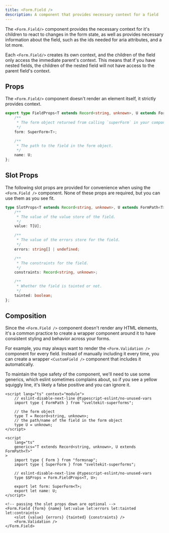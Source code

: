 ```yaml
---
title: <Form.Field />
description: A component that provides necessary context for a field
---
```


The `<Form.Field/>` component provides the necessary context for it's children to react
to changes in the form state, as well as provides necessary information about the field,
such as the ids needed for aria attributes, and a lot more.

Each `<Form.Field/>` creates its own context, and the children of the field only access
the immediate parent's context. This means that if you have nested fields, the children
of the nested field will not have access to the parent field's context.

## Props

The `<Form.Field/>` component doesn't render an element itself, it strictly provides context.

```ts
export type FieldProps<T extends Record<string, unknown>, U extends FormPath<T>> = {
	/**
	 * The form object returned from calling `superForm` in your component.
	 */
	form: SuperForm<T>;

	/**
	 * The path to the field in the form object.
	 */
	name: U;
};
```

## Slot Props

The following slot props are provided for convenience when using the `<Form.Field />` component. None of these props are required, but you can use them as you see fit.

```ts
type SlotProps<T extends Record<string, unknown>, U extends FormPath<T>> = {
	/**
	 * The value of the value store of the field.
	 */
	value: T[U];

	/**
	 * The value of the errors store for the field.
	 */
	errors: string[] | undefined;

	/**
	 * The constraints for the field.
	 */
	constraints: Record<string, unknown>;

	/**
	 * Whether the field is tainted or not.
	 */
	tainted: boolean;
};
```

## Composition

Since the `<Form.Field />` component doesn't render any HTML elements, it's a common practice to create a wrapper component around it to have consistent styling and behavior across your forms.

For example, you may always want to render the `<Form.Validation />` component for every field. Instead of manually including it every time, you can create a wrapper `<CustomField />` component that includes it automatically.

To maintain the type safety of the component, we'll need to use some generics, which eslint sometimes complains about, so if you see a yellow squiggly line, it's likely a false positive and you can ignore it.

```svelte title="CustomField.svelte"
<script lang="ts" context="module">
	// eslint-disable-next-line @typescript-eslint/no-unused-vars
	import type { FormPath } from "sveltekit-superforms";

	// the form object
	type T = Record<string, unknown>;
	// the path/name of the field in the form object
	type U = unknown;
</script>

<script
	lang="ts"
	generics="T extends Record<string, unknown>, U extends FormPath<T>"
>
	import type { Form } from "formsnap";
	import type { SuperForm } from "sveltekit-superforms";

	// eslint-disable-next-line @typescript-eslint/no-unused-vars
	type $$Props = Form.FieldProps<T, U>;

	export let form: SuperForm<T>;
	export let name: U;
</script>

<!-- passing the slot props down are optional -->
<Form.Field {form} {name} let:value let:errors let:tainted let:contraints>
	<slot {value} {errors} {tainted} {constraints} />
	<Form.Validation />
</Form.Field>
```
